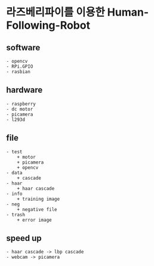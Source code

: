 # 라즈베리파이를 이용한 Human-Following-Robot

## software
	- opencv
	- RPi.GPIO
	- rasbian

## hardware
	- raspberry
	- dc motor
	- picamera
	- l293d

## file
	- test
		+ motor
		+ picamera
		+ opencv
	- data
		+ cascade
	- haar
		+ haar cascade
	- info
		+ training image
	- neg
		+ negative file
	- trash
		+ error image
## speed up
	- haar cascade -> lbp cascade
	- webcam -> picamera
